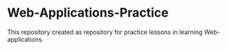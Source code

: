 # Web-Applications-Practice
This repository created as repository for practice lessons in learning Web-applications.
